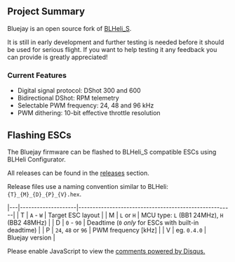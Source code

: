 ## Project Summary
Bluejay is an open source fork of [BLHeli_S](https://github.com/bitdump/BLHeli).

It is still in early development and further testing is needed before it should be used for serious flight.
If you want to help testing it any feedback you can provide is greatly appreciated!

### Current Features

- Digital signal protocol: DShot 300 and 600
- Bidirectional DShot: RPM telemetry
- Selectable PWM frequency: 24, 48 and 96 kHz
- PWM dithering: 10-bit effective throttle resolution

## Flashing ESCs
The Bluejay firmware can be flashed to BLHeli_S compatible ESCs using BLHeli Configurator.

All releases can be found in the [releases](https://github.com/mathiasvr/bluejay/releases) section.

Release files use a naming convention similar to BLHeli: `{T}_{M}_{D}_{P}_{V}.hex`.

|---|--------------------|-------------------------------------------------------|
| T | `A` - `W`          | Target ESC layout                                     |
| M | `L` or `H`         | MCU type: `L` (BB1 24MHz), `H` (BB2 48MHz)            |
| D | `0` - `90`         | Deadtime (`0` *only* for ESCs with built-in deadtime) |
| P | `24`, `48` or `96` | PWM frequency [kHz]                                   |
| V | eg. `0.4.0`        | Bluejay version                                       |


<div id="disqus_thread"></div>
<script>
var disqus_config = function () {
    this.page.url = '{{ page.url }}';
    this.page.identifier = '{{ page.url }}';
};
(function() { // DON'T EDIT BELOW THIS LINE
    var d = document, s = d.createElement('script');
    s.src = 'https://bluejay-3.disqus.com/embed.js';
    s.setAttribute('data-timestamp', +new Date());
    (d.head || d.body).appendChild(s);
})();
</script>
<noscript>Please enable JavaScript to view the <a href="https://disqus.com/?ref_noscript">comments powered by Disqus.</a></noscript>
